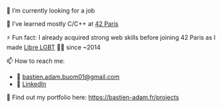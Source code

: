 🔭 I’m currently looking for a job<!--, while working on my personals projects and my house-->

🌱 I’ve learned mostly C/C++ at [42 Paris](https://42.fr/)

⚡ Fun fact: I already acquired strong web skills before joining 42 Paris as I made [Libre LGBT](https://www.libre-lgbt.fr/) 🏳️‍🌈 since ~2014

📫 How to reach me:
  - 📧 bastien.adam.buom01@gmail.com
  - 🔗 [LinkedIn](https://www.linkedin.com/in/bastien-adam-buom01)

💼 Find out my portfolio here: https://bastien-adam.fr/projects

<!--
**Buom01/Buom01** is a ✨ _special_ ✨ repository because its `README.md` (this file) appears on your GitHub profile.

Here are some ideas to get you started:

- 🔭 I’m currently working on ...
- 🌱 I’m currently learning ...
- 👯 I’m looking to collaborate on ...
- 🤔 I’m looking for help with ...
- 💬 Ask me about ...
- 📫 How to reach me: ...
- 😄 Pronouns: ...
- ⚡ Fun fact: ...


[![badam's 42 stats](https://badge42.vercel.app/api/v2/cl29owout000609jx3hvrlsjk/stats?cursusId=21&coalitionId=47)](https://github.com/JaeSeoKim/badge42)
-->

